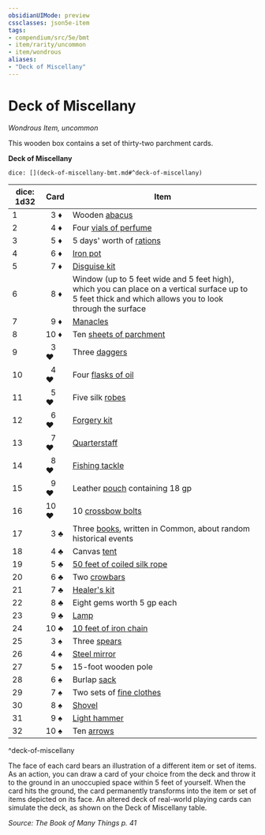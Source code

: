 ```yaml
---
obsidianUIMode: preview
cssclasses: json5e-item
tags:
- compendium/src/5e/bmt
- item/rarity/uncommon
- item/wondrous
aliases: 
- "Deck of Miscellany"
---
```

# Deck of Miscellany
*Wondrous Item, uncommon*  


This wooden box contains a set of thirty-two parchment cards.

**Deck of Miscellany**

`dice: [](deck-of-miscellany-bmt.md#^deck-of-miscellany)`

| dice: 1d32 | Card | Item |
|------------|------|------|
| 1 |  3 ♦ | Wooden [abacus](5E2014官方资源/items/abacus.md) |
| 2 |  4 ♦ | Four [vials of perfume](5E2014官方资源/items/perfume-vial.md) |
| 3 |  5 ♦ | 5 days' worth of [rations](5E2014官方资源/items/rations-1-day.md) |
| 4 |  6 ♦ | [Iron pot](5E2014官方资源/items/iron-pot.md) |
| 5 |  7 ♦ | [Disguise kit](5E2014官方资源/items/disguise-kit.md) |
| 6 |  8 ♦ | Window (up to 5 feet wide and 5 feet high), which you can place on a vertical surface up to 5 feet thick and which allows you to look through the surface |
| 7 |  9 ♦ | [Manacles](5E2014官方资源/items/manacles.md) |
| 8 | 10 ♦ | Ten [sheets of parchment](5E2014官方资源/items/parchment-one-sheet.md) |
| 9 |  3 ♥ | Three [daggers](5E2014官方资源/items/dagger.md) |
| 10 |  4 ♥ | Four [flasks of oil](5E2014官方资源/items/oil-flask.md) |
| 11 |  5 ♥ | Five silk [robes](5E2014官方资源/items/robes.md) |
| 12 |  6 ♥ | [Forgery kit](5E2014官方资源/items/forgery-kit.md) |
| 13 |  7 ♥ | [Quarterstaff](5E2014官方资源/items/quarterstaff.md) |
| 14 |  8 ♥ | [Fishing tackle](5E2014官方资源/items/fishing-tackle.md) |
| 15 |  9 ♥ | Leather [pouch](5E2014官方资源/items/pouch.md) containing 18 gp |
| 16 | 10 ♥ | 10 [crossbow bolts](5E2014官方资源/items/crossbow-bolt.md) |
| 17 |  3 ♣ | Three [books](5E2014官方资源/items/book.md), written in Common, about random historical events |
| 18 |  4 ♣ | Canvas [tent](5E2014官方资源/items/two-person-tent.md) |
| 19 |  5 ♣ | [50 feet of coiled silk rope](5E2014官方资源/items/silk-rope-50-feet.md) |
| 20 |  6 ♣ | Two [crowbars](5E2014官方资源/items/crowbar.md) |
| 21 |  7 ♣ | [Healer's kit](5E2014官方资源/items/healers-kit.md) |
| 22 |  8 ♣ | Eight gems worth 5 gp each |
| 23 |  9 ♣ | [Lamp](5E2014官方资源/items/lamp.md) |
| 24 | 10 ♣ | [10 feet of iron chain](5E2014官方资源/items/chain-10-feet.md) |
| 25 |  3 ♠ | Three [spears](5E2014官方资源/items/spear.md) |
| 26 |  4 ♠ | [Steel mirror](5E2014官方资源/items/steel-mirror.md) |
| 27 |  5 ♠ | 15-foot wooden pole |
| 28 |  6 ♠ | Burlap [sack](5E2014官方资源/items/sack.md) |
| 29 |  7 ♠ | Two sets of [fine clothes](5E2014官方资源/items/fine-clothes.md) |
| 30 |  8 ♠ | [Shovel](5E2014官方资源/items/shovel.md) |
| 31 |  9 ♠ | [Light hammer](5E2014官方资源/items/light-hammer.md) |
| 32 | 10 ♠ | Ten [arrows](5E2014官方资源/items/arrow.md) |
^deck-of-miscellany

The face of each card bears an illustration of a different item or set of items. As an action, you can draw a card of your choice from the deck and throw it to the ground in an unoccupied space within 5 feet of yourself. When the card hits the ground, the card permanently transforms into the item or set of items depicted on its face. An altered deck of real-world playing cards can simulate the deck, as shown on the Deck of Miscellany table.

*Source: The Book of Many Things p. 41*